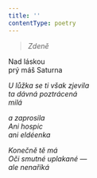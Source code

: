 ```yaml
---
title: ''
contentType: poetry
---
```


<section>

> 

> _Zdeně_

Nad láskou  
prý máš Saturna

_U lůžka se ti však zjevila  
ta dávná poztrácená  
milá_

</section>

<section>

_a zaprosila  
Ani hospic  
ani eldéenka_

</section>

<section>

_Konečně tě má  
Oči smutné uplakané —  
ale nenaříká_

</section>
